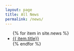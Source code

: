 ```yaml
---
layout: page
title: All News
permalink: /news/
---
```

<ul>
{% for item in site.news %}
  <li>
    <a href="{{ item.url | absolute_url }}">{{ item.title}}</a>
  </li>
{% endfor %}
</ul>
